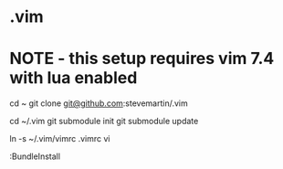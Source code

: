 .vim
====

# NOTE - this setup requires vim 7.4 with lua enabled

cd ~
git clone git@github.com:stevemartin/.vim

cd ~/.vim
git submodule init
git submodule update

ln -s ~/.vim/vimrc .vimrc
vi

:BundleInstall
